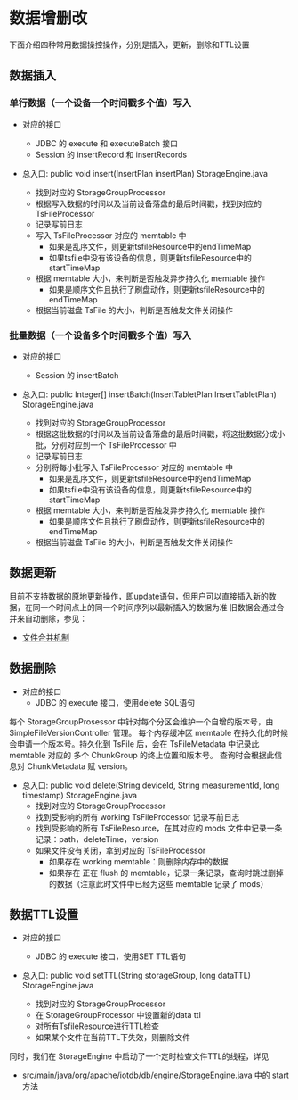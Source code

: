 <!--

    Licensed to the Apache Software Foundation (ASF) under one
    or more contributor license agreements.  See the NOTICE file
    distributed with this work for additional information
    regarding copyright ownership.  The ASF licenses this file
    to you under the Apache License, Version 2.0 (the
    "License"); you may not use this file except in compliance
    with the License.  You may obtain a copy of the License at
    
        http://www.apache.org/licenses/LICENSE-2.0
    
    Unless required by applicable law or agreed to in writing,
    software distributed under the License is distributed on an
    "AS IS" BASIS, WITHOUT WARRANTIES OR CONDITIONS OF ANY
    KIND, either express or implied.  See the License for the
    specific language governing permissions and limitations
    under the License.

-->

# 数据增删改

下面介绍四种常用数据操控操作，分别是插入，更新，删除和TTL设置

## 数据插入

### 单行数据（一个设备一个时间戳多个值）写入

* 对应的接口
	* JDBC 的 execute 和 executeBatch 接口
	* Session 的 insertRecord 和 insertRecords

* 总入口: public void insert(InsertPlan insertPlan)   StorageEngine.java
	* 找到对应的 StorageGroupProcessor
	* 根据写入数据的时间以及当前设备落盘的最后时间戳，找到对应的 TsFileProcessor
	* 记录写前日志
	* 写入 TsFileProcessor 对应的 memtable 中
	    * 如果是乱序文件，则更新tsfileResource中的endTimeMap
	    * 如果tsfile中没有该设备的信息，则更新tsfileResource中的startTimeMap
	* 根据 memtable 大小，来判断是否触发异步持久化 memtable 操作
	    * 如果是顺序文件且执行了刷盘动作，则更新tsfileResource中的endTimeMap
	* 根据当前磁盘 TsFile 的大小，判断是否触发文件关闭操作

### 批量数据（一个设备多个时间戳多个值）写入

* 对应的接口
	* Session 的 insertBatch

* 总入口: public Integer[] insertBatch(InsertTabletPlan InsertTabletPlan)  StorageEngine.java
    * 找到对应的 StorageGroupProcessor
	* 根据这批数据的时间以及当前设备落盘的最后时间戳，将这批数据分成小批，分别对应到一个 TsFileProcessor 中
	* 记录写前日志
	* 分别将每小批写入 TsFileProcessor 对应的 memtable 中
	    * 如果是乱序文件，则更新tsfileResource中的endTimeMap
	    * 如果tsfile中没有该设备的信息，则更新tsfileResource中的startTimeMap
	* 根据 memtable 大小，来判断是否触发异步持久化 memtable 操作
	    * 如果是顺序文件且执行了刷盘动作，则更新tsfileResource中的endTimeMap
	* 根据当前磁盘 TsFile 的大小，判断是否触发文件关闭操作


## 数据更新

目前不支持数据的原地更新操作，即update语句，但用户可以直接插入新的数据，在同一个时间点上的同一个时间序列以最新插入的数据为准
旧数据会通过合并来自动删除，参见：

* [文件合并机制](/zh/SystemDesign/4-StorageEngine/4-MergeManager.html)

## 数据删除

* 对应的接口
	* JDBC 的 execute 接口，使用delete SQL语句
	
每个 StorageGroupProsessor 中针对每个分区会维护一个自增的版本号，由 SimpleFileVersionController 管理。
每个内存缓冲区 memtable 在持久化的时候会申请一个版本号。持久化到 TsFile 后，会在 TsFileMetadata 中记录此 memtable 对应的 多个 ChunkGroup 的终止位置和版本号。
查询时会根据此信息对 ChunkMetadata 赋 version。
	
* 总入口: public void delete(String deviceId, String measurementId, long timestamp) StorageEngine.java
  * 找到对应的 StorageGroupProcessor
  * 找到受影响的所有 working TsFileProcessor 记录写前日志
  * 找到受影响的所有 TsFileResource，在其对应的 mods 文件中记录一条记录：path，deleteTime，version
  * 如果文件没有关闭，拿到对应的 TsFileProcessor
    * 如果存在 working memtable：则删除内存中的数据
    * 如果存在 正在 flush 的 memtable，记录一条记录，查询时跳过删掉的数据（注意此时文件中已经为这些 memtable 记录了 mods）


## 数据TTL设置

* 对应的接口
	* JDBC 的 execute 接口，使用SET TTL语句

* 总入口: public void setTTL(String storageGroup, long dataTTL) StorageEngine.java
    * 找到对应的 StorageGroupProcessor
    * 在 StorageGroupProcessor 中设置新的data ttl
    * 对所有TsfileResource进行TTL检查
    * 如果某个文件在当前TTL下失效，则删除文件

同时，我们在 StorageEngine 中启动了一个定时检查文件TTL的线程，详见

* src/main/java/org/apache/iotdb/db/engine/StorageEngine.java 中的 start 方法